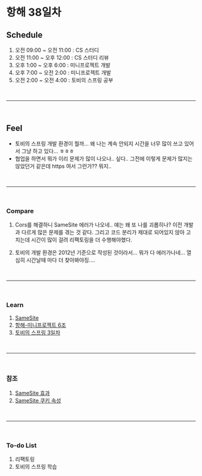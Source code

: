 # 항해 38일차

 ## Schedule
 1) 오전 09:00 ~ 오전 11:00 : CS 스터디
 2) 오전 11:00 ~ 오후 12:00 : CS 스터디 리뷰
 3) 오후 1:00 ~ 오후 6:00 : 미니프로젝트 개발
 4) 오후 7:00 ~ 오전 2:00 : 미니프로젝트 개발
 7) 오전 2:00 ~ 오전 4:00 : 토비의 스프링 공부

<br />
<hr>
<br />

## Feel
  - 토비의 스프링 개발 환경이 뭘까... 왜 나는 계속 안되지 시간을 너무 많이 쓰고 있어서 그냥 하고 있다... ㅎㅎㅎ
  - 협업을 하면서 뭐가 이리 문제가 많이 나오나.. 싶다.. 그전에 이렇게 문제가 많지는 않았던거 같은데 https 여서 그런가?? 뭐지..

<br />
<hr>
<br />

### Compare
  1. Cors를 해결하니 SameSite 에러가 나오네.. 얘는 왜 또 나를 괴롭히나? 이전 개발과 다르게 많은 문제를 겪는 것 같다. 그리고 코드 분리가 제대로 되어있지 않아 고치는데 시간이 많이 걸려 리팩토링을 더 수행해야했다.

  2. 토비의 개발 환경은 2012년 기준으로 작성된 것이라서... 뭐가 다 에러가나네... 열심히 시간날때 마다 더 찾아봐야징....
<br />
<hr>
<br />

### Learn
  1. [SameSite]()
  2. [항해-미니프로젝트 6조](https://teamsparta.notion.site/99-7-D-Docs-22b169af6cae44608f3201ea70ba24a2)
  3. [토비의 스프링 3일차](https://github.com/bang-star/Spring-Self-Study/blob/main/Vol1/day3/DAO%EC%9D%98%20%EB%B6%84%EB%A6%AC.md)

<br />
<hr>
<br />
   
### 참조
  1. [SameSite 효과](https://www.youtube.com/watch?v=Q3YuKipzPbs)
  2. [SameSite 쿠키 속성](https://www.youtube.com/watch?v=aUF2QCEudPo)

<br />
<hr>
<br />

### To-do List 
  1. 리팩토링
  2. 토비의 스프링 학습
